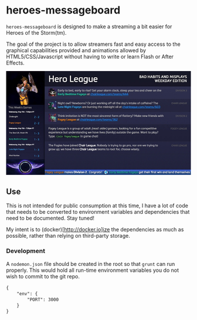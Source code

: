 heroes-messageboard
===================

`heroes-messageboard` is designed to make a streaming a bit easier for Heroes
of the Storm(tm).

The goal of the project is to allow streamers fast and easy access to the
graphical capabilities provided and animations allowed by HTML5/CSS/Javascript
without having to write or learn Flash or After Effects.

![Preview](https://raw.githubusercontent.com/jnovack/heroes-messageboard/master/preview.jpg)


## Use

This is not intended for public consumption at this time, I have a lot of code
that needs to be converted to environment variables and dependencies that need
to be documented.  Stay tuned!

My intent is to (docker)[http://docker.io]ize the dependencies as much as
possible, rather than relying on third-party storage.


### Development

A `nodemon.json` file should be created in the root so that `grunt` can run
properly.  This would hold all run-time environment variables you do not wish
to commit to the git repo.

    {
        "env": {
            "PORT": 3000
        }
    }
